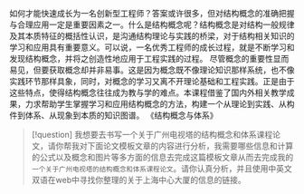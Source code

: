 如何才能快速成长为一名创新型工程师？答案或许很多，但对结构概念的准确把握与合理应用一定是重要因素之一。什么是结构概念呢？结构概念是对结构一般规律及其本质特征的概括性认识，是沟通结构理论与实践的桥梁，对于结构相关知识的学习和应用具有重要意义。可以说，一名优秀工程师的成长过程，就是不断学习和发现结构概念，并将之创造性地应用于工程实践的过程。
尽管概念的重要性显而易见，但要获取概念却并非易事。这是因为概念既不像理论知识那样系统，也不像实践环节那样具象，同时，对概念的学习又离不开理论基础和工程实践。正是由于这些特点，使得结构概念往往成为教与学的难点。本课程借鉴了国内外相关教学成果，力求帮助学生掌握学习和应用结构概念的方法，构建一个从理论到实践、从构件到体系、从现象到本质的知识图谱。
《结构概念与体系》

>[!question]
>我想要去书写一个关于广州电视塔的结构概念和体系课程论文，请你帮我对下面论文模板文章的内容进行分析，我需要哪些信息和计算的公式以及概念和图片等多方面的信息去完成这篇模板文章从而去完成我的`一个关于广州电视塔的结构概念和体系课程论文`。请你认真分析，并且使用中英文双语在web中寻找你整理的关于上海中心大厦的信息的链接。


